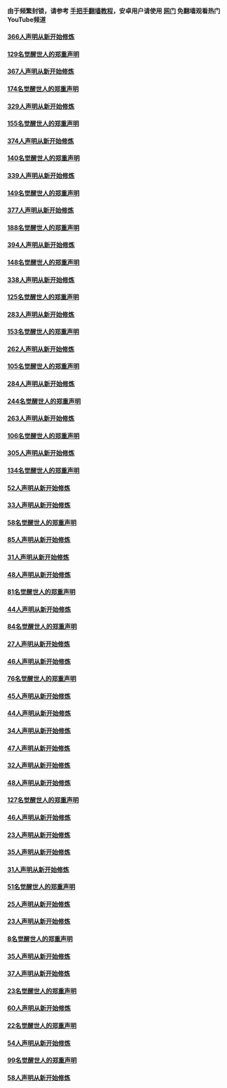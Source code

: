#### 由于频繁封锁，请参考 [手把手翻墙教程](https://github.com/gfw-breaker/guides/wiki/)，安卓用户请使用 [网门](https://github.com/gfw-breaker/nogfw/blob/master/dl.md?t=06081901) 免翻墙观看热门YouTube频道 

#### [366人声明从新开始修炼](../pages/91/426737.md?t=06081901) 

#### [129名觉醒世人的郑重声明](../pages/91/426736.md?t=06081901) 

#### [367人声明从新开始修炼](../pages/91/426421.md?t=06081901) 

#### [174名觉醒世人的郑重声明](../pages/91/426420.md?t=06081901) 

#### [329人声明从新开始修炼](../pages/91/426139.md?t=06081901) 

#### [155名觉醒世人的郑重声明](../pages/91/426138.md?t=06081901) 

#### [374人声明从新开始修炼](../pages/91/425811.md?t=06081901) 

#### [140名觉醒世人的郑重声明](../pages/91/425810.md?t=06081901) 

#### [339人声明从新开始修炼](../pages/91/425690.md?t=06081901) 

#### [149名觉醒世人的郑重声明](../pages/91/425689.md?t=06081901) 

#### [377人声明从新开始修炼](../pages/91/424867.md?t=06081901) 

#### [188名觉醒世人的郑重声明](../pages/91/424866.md?t=06081901) 

#### [394人声明从新开始修炼](../pages/91/423914.md?t=06081901) 

#### [148名觉醒世人的郑重声明](../pages/91/423913.md?t=06081901) 

#### [338人声明从新开始修炼](../pages/91/423540.md?t=06081901) 

#### [125名觉醒世人的郑重声明](../pages/91/423539.md?t=06081901) 

#### [283人声明从新开始修炼](../pages/91/423296.md?t=06081901) 

#### [153名觉醒世人的郑重声明](../pages/91/423295.md?t=06081901) 

#### [262人声明从新开始修炼](../pages/91/423004.md?t=06081901) 

#### [105名觉醒世人的郑重声明](../pages/91/423003.md?t=06081901) 

#### [284人声明从新开始修炼](../pages/91/422707.md?t=06081901) 

#### [244名觉醒世人的郑重声明](../pages/91/422706.md?t=06081901) 

#### [263人声明从新开始修炼](../pages/91/422553.md?t=06081901) 

#### [106名觉醒世人的郑重声明](../pages/91/422552.md?t=06081901) 

#### [305人声明从新开始修炼](../pages/91/422153.md?t=06081901) 

#### [134名觉醒世人的郑重声明](../pages/91/422152.md?t=06081901) 

#### [52人声明从新开始修炼](../pages/91/421846.md?t=06081901) 

#### [33人声明从新开始修炼](../pages/91/421804.md?t=06081901) 

#### [58名觉醒世人的郑重声明](../pages/91/421845.md?t=06081901) 

#### [85人声明从新开始修炼](../pages/91/421769.md?t=06081901) 

#### [31人声明从新开始修炼](../pages/91/421763.md?t=06081901) 

#### [48人声明从新开始修炼](../pages/91/421605.md?t=06081901) 

#### [81名觉醒世人的郑重声明](../pages/91/421656.md?t=06081901) 

#### [44人声明从新开始修炼](../pages/91/421544.md?t=06081901) 

#### [84名觉醒世人的郑重声明](../pages/91/421543.md?t=06081901) 

#### [27人声明从新开始修炼](../pages/91/421465.md?t=06081901) 

#### [46人声明从新开始修炼](../pages/91/421454.md?t=06081901) 

#### [76名觉醒世人的郑重声明](../pages/91/421453.md?t=06081901) 

#### [45人声明从新开始修炼](../pages/91/421452.md?t=06081901) 

#### [44人声明从新开始修炼](../pages/91/421422.md?t=06081901) 

#### [34人声明从新开始修炼](../pages/91/421322.md?t=06081901) 

#### [47人声明从新开始修炼](../pages/91/421264.md?t=06081901) 

#### [32人声明从新开始修炼](../pages/91/421225.md?t=06081901) 

#### [48人声明从新开始修炼](../pages/91/421202.md?t=06081901) 

#### [127名觉醒世人的郑重声明](../pages/91/421224.md?t=06081901) 

#### [46人声明从新开始修炼](../pages/91/421203.md?t=06081901) 

#### [23人声明从新开始修炼](../pages/91/421138.md?t=06081901) 

#### [35人声明从新开始修炼](../pages/91/421122.md?t=06081901) 

#### [31人声明从新开始修炼](../pages/91/421081.md?t=06081901) 

#### [51名觉醒世人的郑重声明](../pages/91/421080.md?t=06081901) 

#### [25人声明从新开始修炼](../pages/91/421020.md?t=06081901) 

#### [23人声明从新开始修炼](../pages/91/420884.md?t=06081901) 

#### [8名觉醒世人的郑重声明](../pages/91/420883.md?t=06081901) 

#### [35人声明从新开始修炼](../pages/91/420809.md?t=06081901) 

#### [37人声明从新开始修炼](../pages/91/420766.md?t=06081901) 

#### [23名觉醒世人的郑重声明](../pages/91/420765.md?t=06081901) 

#### [60人声明从新开始修炼](../pages/91/420727.md?t=06081901) 

#### [22名觉醒世人的郑重声明](../pages/91/420726.md?t=06081901) 

#### [54人声明从新开始修炼](../pages/91/420529.md?t=06081901) 

#### [99名觉醒世人的郑重声明](../pages/91/420528.md?t=06081901) 

#### [58人声明从新开始修炼](../pages/91/420198.md?t=06081901) 

